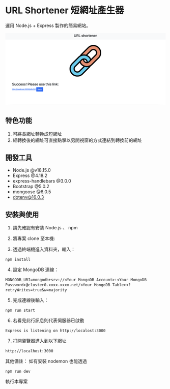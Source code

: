 # URL Shortener 短網址產生器

運用 Node.js + Express 製作的簡易網站。


![image](https://github.com/pleasesailas/URL_shortener/blob/main/public/demo.png)


## 特色功能

1. 可將長網址轉換成短網址
2. 經轉換後的網址可直接點擊以另開視窗的方式連結到轉換前的網址


## 開發工具

* Node.js @v18.15.0
* Express @4.18.2
* express-handlebars @3.0.0
* Bootstrap @5.0.2
* mongoose @6.0.5
* dotenv@16.0.3


## 安裝與使用

1. 請先確認有安裝 Node.js 、 npm

2. 將專案 clone 至本機:

3. 透過終端機進入資料夾，輸入：
```
npm install
```

4. 設定 MongoDB 連線：
```
MONGODB_URI=mongodb+srv://<Your MongoDB Account>:<Your MongoDB Password>@cluster0.xxxx.xxxx.net/<Your MongoDB Table><?retryWrites=true&w=majority
```

5. 完成連線後輸入：
```
npm run start
```

6. 若看見此行訊息則代表伺服器已啟動
```
Express is listening on http://localost:3000
```

7. 打開瀏覽器進入到以下網址
```
http://localhost:3000
```

其他備註：
如有安裝 nodemon 也能透過
```
npm run dev
```
執行本專案
